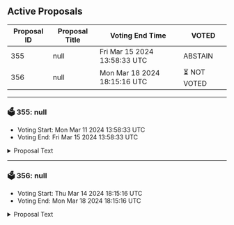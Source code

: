 ## Active Proposals

| Proposal ID | Proposal Title | Voting End Time | VOTED |
|-------------|----------------|-----------------|-------|
| 355 | null | Fri Mar 15 2024 13:58:33 UTC | ABSTAIN |
| 356 | null | Mon Mar 18 2024 18:15:16 UTC | ⏳ NOT VOTED |

---

### 🗳 355: null
- Voting Start: Mon Mar 11 2024 13:58:33 UTC
- Voting End: Fri Mar 15 2024 13:58:33 UTC

<details>
<summary>Proposal Text</summary>
 
null
</details>

---

### 🗳 356: null
- Voting Start: Thu Mar 14 2024 18:15:16 UTC
- Voting End: Mon Mar 18 2024 18:15:16 UTC

<details>
<summary>Proposal Text</summary>
 
null
</details>
